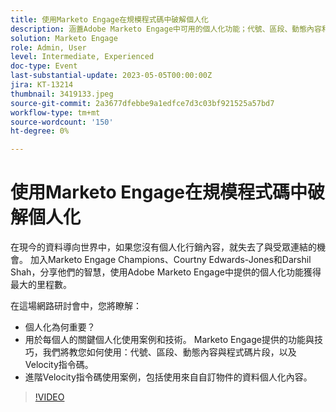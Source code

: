 ```yaml
---
title: 使用Marketo Engage在規模程式碼中破解個人化
description: 涵蓋Adobe Marketo Engage中可用的個人化功能；代號、區段、動態內容和代碼片段以及Velocity指令碼。  進階Velocity指令碼使用案例，包括使用來自自訂物件的資料個人化內容。
solution: Marketo Engage
role: Admin, User
level: Intermediate, Experienced
doc-type: Event
last-substantial-update: 2023-05-05T00:00:00Z
jira: KT-13214
thumbnail: 3419133.jpeg
source-git-commit: 2a3677dfebbe9a1edfce7d3c03bf921525a57bd7
workflow-type: tm+mt
source-wordcount: '150'
ht-degree: 0%

---
```



# 使用Marketo Engage在規模程式碼中破解個人化

在現今的資料導向世界中，如果您沒有個人化行銷內容，就失去了與受眾連結的機會。 加入Marketo Engage Champions、Courtny Edwards-Jones和Darshil Shah，分享他們的智慧，使用Adobe Marketo Engage中提供的個人化功能獲得最大的里程數。

在這場網路研討會中，您將瞭解：

* 個人化為何重要？
* 用於每個人的關鍵個人化使用案例和技術。 Marketo Engage提供的功能與技巧，我們將教您如何使用：代號、區段、動態內容與程式碼片段，以及Velocity指令碼。
* 進階Velocity指令碼使用案例，包括使用來自自訂物件的資料個人化內容。

>[!VIDEO](https://video.tv.adobe.com/v/3419133/?learn=on)
